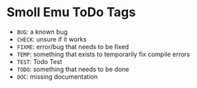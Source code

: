 # Smoll Emu ToDo Tags

- `BUG`: a known bug
- `CHECK`: unsure if it works
- `FIXME`: error/bug that needs to be fixed 
- `TEMP`: something that exists to temporarily fix compile errors
- `TEST`: Todo Test
- `TODO`: something that needs to be done
- `DOC`: missing documentation